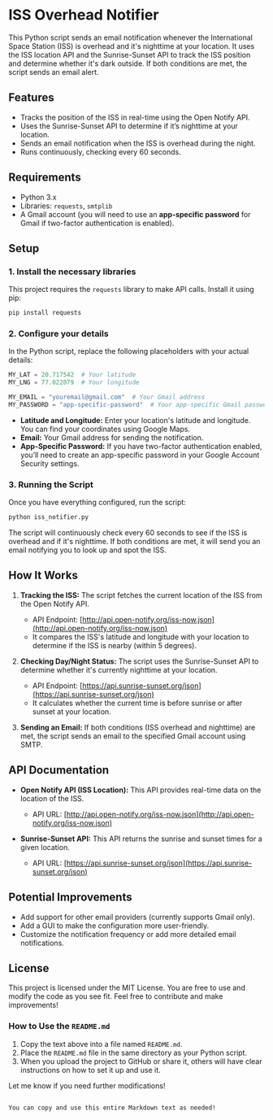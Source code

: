 


# ISS Overhead Notifier

This Python script sends an email notification whenever the International Space Station (ISS) is overhead and it's nighttime at your location. It uses the ISS location API and the Sunrise-Sunset API to track the ISS position and determine whether it's dark outside. If both conditions are met, the script sends an email alert.

## Features

- Tracks the position of the ISS in real-time using the Open Notify API.
- Uses the Sunrise-Sunset API to determine if it’s nighttime at your location.
- Sends an email notification when the ISS is overhead during the night.
- Runs continuously, checking every 60 seconds.

## Requirements

- Python 3.x
- Libraries: `requests`, `smtplib`
- A Gmail account (you will need to use an **app-specific password** for Gmail if two-factor authentication is enabled).

## Setup

### 1. Install the necessary libraries

This project requires the `requests` library to make API calls. Install it using pip:

```bash
pip install requests
```

### 2. Configure your details

In the Python script, replace the following placeholders with your actual details:

```python
MY_LAT = 20.717542  # Your latitude
MY_LNG = 77.022079  # Your longitude

MY_EMAIL = "youremail@gmail.com"  # Your Gmail address
MY_PASSWORD = "app-specific-password"  # Your app-specific Gmail password
```

- **Latitude and Longitude:** Enter your location's latitude and longitude. You can find your coordinates using Google Maps.
- **Email:** Your Gmail address for sending the notification.
- **App-Specific Password:** If you have two-factor authentication enabled, you’ll need to create an app-specific password in your Google Account Security settings.

### 3. Running the Script

Once you have everything configured, run the script:

```bash
python iss_notifier.py
```

The script will continuously check every 60 seconds to see if the ISS is overhead and if it's nighttime. If both conditions are met, it will send you an email notifying you to look up and spot the ISS.

## How It Works

1. **Tracking the ISS:** The script fetches the current location of the ISS from the Open Notify API.
   - API Endpoint: [http://api.open-notify.org/iss-now.json](http://api.open-notify.org/iss-now.json)
   - It compares the ISS's latitude and longitude with your location to determine if the ISS is nearby (within 5 degrees).

2. **Checking Day/Night Status:** The script uses the Sunrise-Sunset API to determine whether it's currently nighttime at your location.
   - API Endpoint: [https://api.sunrise-sunset.org/json](https://api.sunrise-sunset.org/json)
   - It calculates whether the current time is before sunrise or after sunset at your location.

3. **Sending an Email:** If both conditions (ISS overhead and nighttime) are met, the script sends an email to the specified Gmail account using SMTP.

## API Documentation

- **Open Notify API (ISS Location):** This API provides real-time data on the location of the ISS.
  - API URL: [http://api.open-notify.org/iss-now.json](http://api.open-notify.org/iss-now.json)
  
- **Sunrise-Sunset API:** This API returns the sunrise and sunset times for a given location.
  - API URL: [https://api.sunrise-sunset.org/json](https://api.sunrise-sunset.org/json)

## Potential Improvements

- Add support for other email providers (currently supports Gmail only).
- Add a GUI to make the configuration more user-friendly.
- Customize the notification frequency or add more detailed email notifications.

## License

This project is licensed under the MIT License. You are free to use and modify the code as you see fit. Feel free to contribute and make improvements!

### How to Use the `README.md`

1. Copy the text above into a file named `README.md`.
2. Place the `README.md` file in the same directory as your Python script.
3. When you upload the project to GitHub or share it, others will have clear instructions on how to set it up and use it.

Let me know if you need further modifications!
```

You can copy and use this entire Markdown text as needed!
